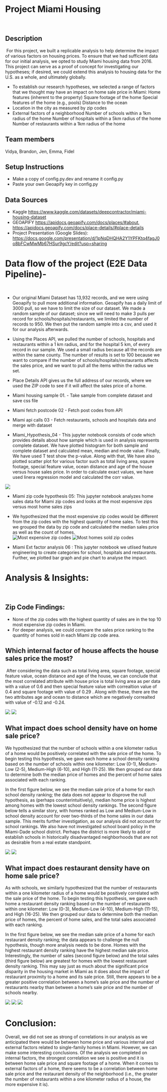 # Project Miami Housing
​
## Description
​
For this project, we built a replicable analysis to help determine the impact of various factors on housing prices. To ensure that we had sufficient data for our initial analysis, we opted to study Miami housing data from 2016. This project can serve as a proof of concept for investigating our hypotheses; if desired, we could extend this analysis to housing data for the U.S. as a whole, and ultimately globally. 
​
- To establish our research hypotheses, we selected a range of factors that we thought may have an impact on home sale price in Miami: 
    Home features (inherent to the property)
    Square footage of the home 
    Special features of the home (e.g., pools)
    Distance to the ocean
- Location in the city as measured by zip codes 
- External factors of a neighborhood 
    Number of schools within a 1km radius of the home
    Number of hospitals within a 5km radius of the home 
    Number of restaurants within a 1km radius of the home 
​
​
## Team members
Vidya, Brandon, Jen, Emma, Fidel
​
## Setup Instructions
- Make a copy of config.py.dev and rename it config.py
- Paste your own Geoapify key in config.py
​
## Data Sources
- Kaggle https://www.kaggle.com/datasets/deepcontractor/miami-housing-dataset 
- GEOAPIFY https://apidocs.geoapify.com/docs/places/#about, https://apidocs.geoapify.com/docs/place-details/#place-details 
- Project Presentation (Google Slides): https://docs.google.com/presentation/d/1pNqDHQHA2Y1YPFKtq4fagJ0o8bFCwMwMb67HSur9gcY/edit?usp=sharing
​
​
# Data flow of the project (E2E Data Pipeline)-
​
- Our original Miami Dataset has 13,932 records, and we were using Geoapify to pull more additional information. Geoapify has a daily limit of 3000 pull, so we have to limit the size of our dataset. We made a random sample of our dataset; since we will need to make 3 pulls per record for schools/hospitals/restaurants, we limited the number of records to 950. We then put the random sample into a csv, and used it for our analysis afterwards.

- Using the Places API, we pulled the number of schools, hospitals and restaurants within a 1 km radius, and for the hospital 5 km, of every record in our sample. We used a small radius because all the records are within the same county. The number of results is set to 100 because we want to compare if the number of schools/hospitals/restaurants affects the sales price, and we want to pull all the items within the radius we set.

- Place Details API gives us the full address of our records, where we used the ZIP code to see if it will affect the sales price of a home. 

- Miami housing sample 01. - Take sample from complete dataset and save css file
- Miami fetch postcode 02 - Fetch post codes from API
- Miami api calls 03 - Fetch restaurants, schools and hospitals data and merge with dataset
- Miami_Hypothesis_04 - This jupyter notebook consists of code which provides details about how sample which is used in analysis represents complete        dataset. We have plotted histogram for both sample and complete dataset and calculated mean, median and mode value. Finally, We have used T test show the p-value. Along with that, We have also plotted scatter plot for various factor such as total living area, sqaure footage, special feature value, ocean distance and age of the house versus house sales price. In order to calculate exact values, we have used linera regression model and calculated the corr value. 

<img src="Images/Histogram.png">

- Miami zip code hypothesis 05:
 This jupyter notebook analyzes home sales data for Miami zip codes and looks at the most expensive zips versus most home sales zips
​
 - We hypothesized that the most expensive zip codes would be different from the zip codes with the highest quantity of home sales. To test this we grouped the data by zip code and calculated the median sales price as well as the count of homes.  
![Most expensive zip codes](zipsbar.png)
![Most homes sold zip codes](zipspie.png)

- Miami Ext factor analysis 06 : This jupyter notebook we utlised feature engineering to create categories for school, hospitals and restaurants. Further, we plotted bar graph and pie chart to analyse the impact.

# Analysis & Insights:
​

## Zip Code Findings:
* None of the zip codes with the highest quantity of sales are in the top 10 most expensive zip codes in Miami.
* For deeper analysis, we could compare the sales price ranking to the quantity of homes sold in each Miami zip code area.

## Which internal factor of house affects the house sales price the most?
​
After considering the data such as total living area, square footage, special feature value, ocean distance and age of the house, we can conclude that the most correlated attribute with house price is total living area as per data with a value of 0.6 and then special feature value with correaltion value of 0.4 and square footage with value of 0.29 . Along with these, there are the two attributes age and ocean to distance which are negatively correalted with value of -0.12 and -0.24. 

<img src="Images/ScatterPlot.png">
<img src="Images/Linear_regression.png">

## What impact does school density have on home sale price? 

We hypothesized that the number of schools within a one kilometer radius of a home would be positively correlated with the sale price of the home. To begin testing this hypothesis, we gave each home a school density ranking based on the number of schools within one kilometer: Low (0-1), Medium-Low (2-5), Medium-High (6-10), and High (11-25). We then grouped our data to determine both the median price of homes and the percent of home sales associated with each ranking. 

In the first figure below, we see the median sale price of a home for each school density ranking; the data does not appear to disprove the null hypothesis, as (perhaps counterintuitively), median home price is highest among homes with the lowest school density rankings. The second figure below tells a similar story, with homes ranked as Low and Medium-Low in school density account for over two-thirds of the home sales in our data sample. This merits further investigation, as our analysis did not account for school rankings. We also have not investigated school board policy in the Miami-Dade school district. Perhaps the district is more likely to add or establish schools in historically disadvantaged neighborhoods that are not as desirable from a real estate standpoint. 

<img src="Images/sales_count_school_density_bar.png">

<img src="Images/sales_count_school_density_pie.png">

## What impact does restaurant density have on home sale price? 

As with schools, we similarly hypothesized that the number of restaurants within a one kilometer radius of a home would be positively correlated with the sale price of the home. To begin testing this hypothesis, we gave each home a restaurant density ranking based on the number of restaurants within one kilometer: Low (0-3), Medium-Low (4-10), Medium-High (11-15), and High (16-25). We then grouped our data to determine both the median price of homes, the percent of home sales, and the total sales associated with each ranking. 

In the first figure below, we see the median sale price of a home for each restaurant density ranking; the data appears to challenge the null hypothesis, though more analysis needs to be done. Homes with the highest restaurant density ranking have the highest median sale price. Interestingly, the number of sales (second figure below) and the total sales (third figure below) are greatest for homes with the lowest restaurant density ranking. This may say just as much about the significant price disparity in the housing market in Miami as it does about the impact of restaurant proximity to a home and its sale price. Still, there appears to be a greater positive correlation between a home’s sale price and the number of restaurants nearby than between a home’s sale price and the number of schools nearby. 

<img src="Images/sales_median_restaurant_density_bar.png">

<img src="Images/sales_count_restaurant_density_pie.png">

<img src="Images/sales_total_restaurant_density_pie.png">

# Conclusion: 

Overall, we did not see as strong of correlations in our analysis as we anticipated there would be between home price and various internal and external factors related to single-family homes in Miami. However, we can make some interesting conclusions. Of the analysis we completed on internal factors, the strongest correlation we see is positive and it is between home sale price and square footage of a home. When it comes to external factors of a home, there seems to be a correlation between home sale price and the restaurant density of the neighborhood (i.e., the greater the number of restaurants within a one kilometer radius of a house, the more expensive it is). 
